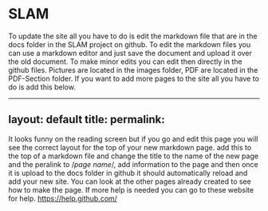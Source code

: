 # SLAM

 To update the site all you have to do is edit the markdown file that are in the docs folder in the SLAM project on github. To edit the markdown files you can use a markdown editor and just save the document and upload it over the old document. To make minor edits you can edit then directly in the github files. Pictures are located in the images folder, PDF are located in the PDF-Section folder. If you want to add more pages to the site all you have to do is add this below. 
 
---
layout: default
title: 
permalink:
---

It looks funny on the reading screen but if you go and edit this page you will see the correct layout for the top of your new markdown page. add this to the top of a markdown file and change the title to the name of the new page and the peralink to /*page name*/, add information to the page and then once it is upload to the docs folder in github it should automatically reload and add your new site. You can look at the other pages already created to see how to make the page. If more help is needed you can go to these website for help.
 https://help.github.com/
 
